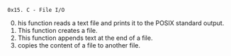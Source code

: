     0x15. C - File I/O

0) his function reads a text file and prints it to the POSIX standard output.
1) This function creates a file.
2) This function appends text at the end of a file.
3) copies the content of a file to another file.

